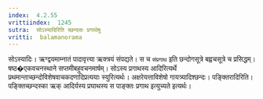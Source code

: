 ```yaml
---
index:  4.2.55
vrittiindex:  1245
sutra:  सोऽस्यादिरिति च्छन्दसः प्रगाथेषु
vritti:  balamanorama 
---
```


सोऽस्यादिः। ऋग्द्वयमाम्नातं पादावृत्त्या ऋक्त्रयं संपद्यते। स च `संप्रगाथ` इति छन्दोगसूत्रे बह्वचसूत्रे च प्रसिद्धम्। षष्ठ�एकवचनस्थाने सप्तमीबहुवचनमार्षम्। सोऽस्य प्रगाथस्य आदिरित्यर्थे प्रथमान्ताच्छन्दोविशेषवाचकदणादिप्रत्ययाः स्युरित्यर्थः। अक्षरेयत्ताविशेषो गायत्र्यादिश्छन्दः। पङ्क्तिरादिरिति। पङ्क्तिच्छन्दस्का ऋक् आदिर्यस्य प्रघाथस्य स पाङ्क्तः प्रगाथ इत्युच्यते इत्यर्थः। 

